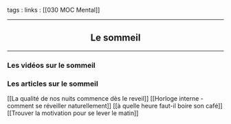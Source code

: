 tags : 
links : [[030 MOC Mental]]

****

<h2 style="text-align: center;"> Le sommeil </h2>

****


### Les vidéos sur le sommeil 


### Les articles sur le sommeil

[[La qualité de nos nuits commence dès le reveil]]
[[Horloge interne - comment se réveiller naturellement]]
[[à quelle heure faut-il boire son café]]
[[Trouver la motivation pour se lever le matin]]
